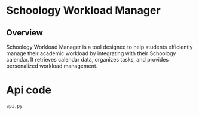 # Schoology Workload Manager
## Overview
Schoology Workload Manager is a tool designed to help students efficiently manage their academic workload by integrating with their Schoology calendar. It retrieves calendar data, organizes tasks, and provides personalized workload management.
# Api code
```py
api.py
```
